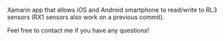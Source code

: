Xamarin app that allows iOS and Android smartphone to read/write to RL3 sensors (RX1 sensors also work on a previous commit).

Feel free to contact me if you have any questions!
